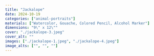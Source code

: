 ```yaml
---
title: "Jackalope"
date: 2024-10-19
categories: ["animal-portraits"]
materials: ["Watercolor, Gouache, Colored Pencil, Alcohol Marker"]
dimensions: "9\" x 12\""
cover: "./jackalope-3.jpeg"
cover_alt: ""
images: ["./jackalope-1.jpeg", "./jackalope-4.jpeg"]
image_alts: ["", "", ""]
---
```

